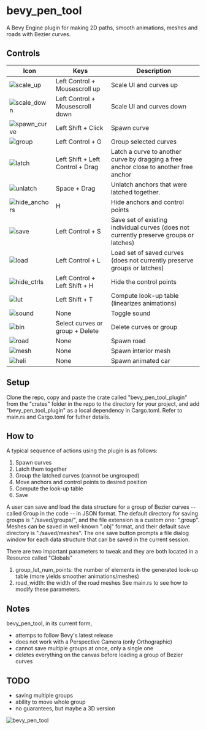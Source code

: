 # bevy_pen_tool
A Bevy Engine plugin for making 2D paths, smooth animations, meshes and roads with Bezier curves.















## Controls

| Icon | Keys | Description |
| --- | --- | --- |
| ![scale_up](https://user-images.githubusercontent.com/6177048/137652103-02a4b95b-61de-491a-92da-3ef74cf97498.png) | Left Control + Mousescroll up | Scale UI and curves up |
| ![scale_down](https://user-images.githubusercontent.com/6177048/137652111-6d3e13aa-bca9-40d5-9a06-222cad9c23bf.png) | Left Control + Mousescroll down | Scale UI and curves down |
| ![spawn_curve](https://user-images.githubusercontent.com/6177048/137652140-605744c5-e9a0-4c8d-ad8a-1c47dcb7db7c.png) | Left Shift + Click | Spawn curve |
| ![group](https://user-images.githubusercontent.com/6177048/137652145-adb487b7-c45d-4aa5-8a20-ddd45829dc2d.png) | Left Control + G | Group selected curves |
| ![latch](https://user-images.githubusercontent.com/6177048/137652149-a604ed8d-83bb-4d2d-973c-05658c12ae6b.png) | Left Shift + Left Control + Drag |   Latch a curve to another curve by dragging a free anchor close to another free anchor |
| ![unlatch](https://user-images.githubusercontent.com/6177048/137652201-3a6880c3-c149-4ff1-bc27-b8132bf52fc2.png) | Space + Drag | Unlatch anchors that were latched together. |
| ![hide_anchors](https://user-images.githubusercontent.com/6177048/137652205-d915eb15-88ea-45da-92a0-3d3680a56ea1.png) | H | Hide anchors and control points |
| ![save](https://user-images.githubusercontent.com/6177048/137652208-a7d843b7-6adc-414b-b0d7-126afd4f809f.png)  | Left Control + S | Save set of existing individual curves (does not currently preserve groups or latches) |
| ![load](https://user-images.githubusercontent.com/6177048/137652246-69c1309e-2486-496c-acbc-852a255476d2.png) | Left Control + L | Load set of saved curves (does not currently preserve groups or latches)|
| ![hide_ctrls](https://user-images.githubusercontent.com/6177048/137652249-81669e44-42b8-4775-afe5-071c248713ef.png) | Left Control + Left Shift + H | Hide the control points |
| ![lut](https://user-images.githubusercontent.com/6177048/137652254-f62c0d1b-d323-4ec6-b51f-c86b3f21f390.png) | Left Shift + T | Compute look-up table (linearizes animations) |
| ![sound](https://user-images.githubusercontent.com/6177048/137652277-c43ace61-723b-409b-b48b-5521238c5e4d.png) | None | Toggle sound |
| ![bin](https://user-images.githubusercontent.com/6177048/137652281-a461da81-bbd0-4728-a80f-7bb19849a149.png) | Select curves or group + Delete | Delete curves or group |
| ![road](https://user-images.githubusercontent.com/6177048/137652369-0bd832a9-9c03-42a3-9dc6-b840f45c86dd.png) | None | Spawn road |
| ![mesh](https://user-images.githubusercontent.com/6177048/137652366-ffc53243-0df9-4e84-a0ab-3985c3c59302.png) | None | Spawn interior mesh |
| ![heli](https://user-images.githubusercontent.com/6177048/137652364-67eedf2b-8283-43b0-a2e6-e80e97f5cb89.png) | None | Spawn animated car |








## Setup
Clone the repo, copy and paste the crate called "bevy_pen_tool_plugin" from the "crates" folder in the repo to the directory for your project, and add "bevy_pen_tool_plugin" as a local dependency in Cargo.toml. Refer to main.rs and Cargo.toml for futher details.

## How to
A typical sequence of actions using the plugin is as follows:
1. Spawn curves
2. Latch them together
3. Group the latched curves (cannot be ungrouped)
4. Move anchors and control points to desired position
5. Compute the look-up table
6. Save

A user can save and load the data structure for a group of Bezier curves -- called Group in the code -- in JSON format. The default directory for saving groups is "./saved/groups/", and the file extension is a custom one: ".group". Meshes can be saved in well-known ".obj" format, and their default save directory is "./saved/meshes". The one save button prompts a file dialog window for each data structure that can be saved in the current session.

There are two important parameters to tweak and they are both located in a Resource called "Globals"
1. group_lut_num_points: the number of elements in the generated look-up table (more yields smoother animations/meshes)
2. road_width: the width of the road meshes
See main.rs to see how to modify these parameters.



## Notes
bevy_pen_tool, in its current form,
- attemps to follow Bevy's latest release
- does not work with a Perspective Camera (only Orthographic)
- cannot save multiple groups at once, only a single one
- deletes everything on the canvas before loading a group of Bezier curves



## TODO
- saving multiple groups
- ability to move whole group
- no guarantees, but maybe a 3D version



![bevy_pen_tool](https://user-images.githubusercontent.com/6177048/133936336-c9bc8a18-a54e-4fc6-a068-bf765d833d49.gif)


